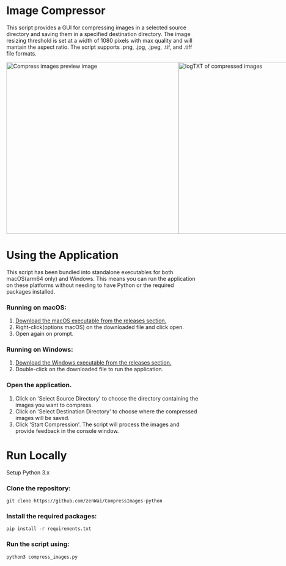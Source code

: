 # Image Compressor
This script provides a GUI for compressing images in a selected source directory and saving them in a specified destination directory. The image resizing threshold is set at a width of 1080 pixels with max quality and will mantain the aspect ratio. The script supports .png, .jpg, .jpeg, .tif, and .tiff file formats.

<div style="display: flex; justify-content: space-between;">
    <img src="https://github.com/zenWai/CompressImages-python/assets/124523559/05d8d8fb-26e5-4901-acc9-170aa29d43e5" alt="Compress images preview image" width="450"/>
    <img src="https://github.com/zenWai/CompressImages-python/assets/124523559/7f61cc54-b3dd-4656-bcf7-b45da90c41a6" alt="logTXT of compressed images" width="450"/>
</div>

# Using the Application
This script has been bundled into standalone executables for both macOS(arm64 only) and Windows. This means you can run the application on these platforms without needing to have Python or the required packages installed.

### Running on macOS:
1. [Download the macOS executable from the releases section.](https://github.com/zenWai/CompressImages-python/releases/download/v0.1-alpha/compress_images_macOS_arm64)
2. Right-click(options macOS) on the downloaded file and click open.
3. Open again on prompt.

### Running on Windows:
1. [Download the Windows executable from the releases section.](https://github.com/zenWai/CompressImages-python/releases/download/v0.1-alpha/compress_images_windows.exe)
2. Double-click on the downloaded file to run the application.

### Open the application.
1. Click on 'Select Source Directory' to choose the directory containing the images you want to compress.
2. Click on 'Select Destination Directory' to choose where the compressed images will be saved.
3. Click 'Start Compression'. The script will process the images and provide feedback in the console window.

# Run Locally
Setup Python 3.x

### Clone the repository:
```
git clone https://github.com/zenWai/CompressImages-python
```

### Install the required packages:
```
pip install -r requirements.txt
```
### Run the script using:
```
python3 compress_images.py
```
